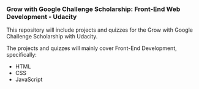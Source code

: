 ### Grow with Google Challenge Scholarship: Front-End Web Development - Udacity
This repository will include projects and quizzes for the Grow with Google Challenge Scholarship with Udacity.

The projects and quizzes will mainly cover Front-End Development, specifically:
* HTML
* CSS
* JavaScript
